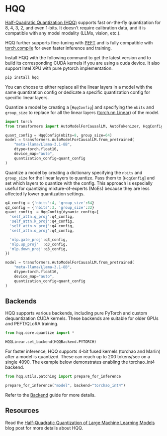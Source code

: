 <!--Copyright 2024 The HuggingFace Team. All rights reserved.

Licensed under the Apache License, Version 2.0 (the "License"); you may not use this file except in compliance with
the License. You may obtain a copy of the License at

http://www.apache.org/licenses/LICENSE-2.0

Unless required by applicable law or agreed to in writing, software distributed under the License is distributed on
an "AS IS" BASIS, WITHOUT WARRANTIES OR CONDITIONS OF ANY KIND, either express or implied. See the License for the
specific language governing permissions and limitations under the License.

⚠️ Note that this file is in Markdown but contain specific syntax for our doc-builder (similar to MDX) that may not be
rendered properly in your Markdown viewer.

-->

# HQQ

[Half-Quadratic Quantization (HQQ)](https://github.com/mobiusml/hqq/) supports fast on-the-fly quantization for 8, 4, 3, 2, and even 1-bits. It doesn't require calibration data, and it is compatible with any model modality (LLMs, vision, etc.).

HQQ further supports fine-tuning with [PEFT](https://huggingface.co/docs/peft) and is fully compatible with [torch.compile](https://pytorch.org/tutorials/intermediate/torch_compile_tutorial.html) for even faster inference and training.

Install HQQ with the following command to get the latest version and to build its corresponding CUDA kernels if you are using a cuda device. It also support Intel XPU with pure pytorch implementation.

```bash
pip install hqq
```

You can choose to either replace all the linear layers in a model with the same quantization config or dedicate a specific quantization config for specific linear layers.

<hfoptions id="hqq">
<hfoption id="replace all layers">

Quantize a model by creating a [`HqqConfig`] and specifying the `nbits` and `group_size` to replace for all the linear layers ([torch.nn.Linear](https://pytorch.org/docs/stable/generated/torch.nn.Linear.html)) of the model.

``` py
import torch
from transformers import AutoModelForCausalLM, AutoTokenizer, HqqConfig

quant_config = HqqConfig(nbits=8, group_size=64)
model = transformers.AutoModelForCausalLM.from_pretrained(
    "meta-llama/Llama-3.1-8B", 
    dtype=torch.float16, 
    device_map="auto", 
    quantization_config=quant_config
)
```

</hfoption>
<hfoption id="specific layers only">

Quantize a model by creating a dictionary specifying the `nbits` and `group_size` for the linear layers to quantize. Pass them to [`HqqConfig`] and set which layers to quantize with the config. This approach is especially useful for quantizing mixture-of-experts (MoEs) because they are less affected ly lower quantization settings.

``` py
q4_config = {'nbits':4, 'group_size':64}
q3_config = {'nbits':3, 'group_size':32}
quant_config  = HqqConfig(dynamic_config={
  'self_attn.q_proj':q4_config,
  'self_attn.k_proj':q4_config,
  'self_attn.v_proj':q4_config,
  'self_attn.o_proj':q4_config,

  'mlp.gate_proj':q3_config,
  'mlp.up_proj'  :q3_config,
  'mlp.down_proj':q3_config,
})

model = transformers.AutoModelForCausalLM.from_pretrained(
    "meta-llama/Llama-3.1-8B", 
    dtype=torch.float16, 
    device_map="auto", 
    quantization_config=quant_config
)
```

</hfoption>
</hfoptions>

## Backends

HQQ supports various backends, including pure PyTorch and custom dequantization CUDA kernels. These backends are suitable for older GPUs and PEFT/QLoRA training.

```py
from hqq.core.quantize import *

HQQLinear.set_backend(HQQBackend.PYTORCH)
```

For faster inference, HQQ supports 4-bit fused kernels (torchao and Marlin) after a model is quantized. These can reach up to 200 tokens/sec on a single 4090. The example below demonstrates enabling the torchao_int4 backend.

```py
from hqq.utils.patching import prepare_for_inference

prepare_for_inference("model", backend="torchao_int4")
```

Refer to the [Backend](https://github.com/mobiusml/hqq/#backend) guide for more details.

## Resources

Read the [Half-Quadratic Quantization of Large Machine Learning Models](https://mobiusml.github.io/hqq_blog/) blog post for more details about HQQ.
